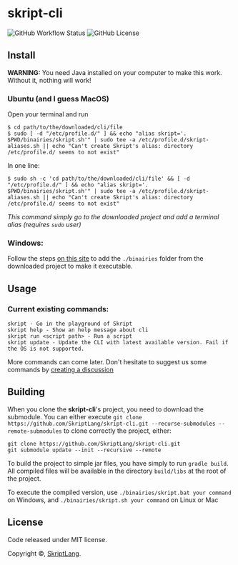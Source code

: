 # skript-cli

![GitHub Workflow Status](https://img.shields.io/github/workflow/status/SkriptLang/skript-cli/build_cli?style=for-the-badge) ![GitHub License](https://img.shields.io/github/license/SkriptLang/skript-cli?style=for-the-badge)

## Install

**WARNING:** You need Java installed on your computer to make this work. Without it, nothing will work!

### Ubuntu (and I guess MacOS)

Open your terminal and run

```shell
$ cd path/to/the/downloaded/cli/file
$ sudo [ -d "/etc/profile.d/" ] && echo "alias skript='. $PWD/binairies/skript.sh'" | sudo tee -a /etc/profile.d/skript-aliases.sh || echo "Can't create Skript's alias: directory /etc/profile.d/ seems to not exist"
```

In one line:

```shell
$ sudo sh -c 'cd path/to/the/downloaded/cli/file' && [ -d "/etc/profile.d/" ] && echo "alias skript='. $PWD/binairies/skript.sh'" | sudo tee -a /etc/profile.d/skript-aliases.sh || echo "Can't create Skript's alias: directory /etc/profile.d/ seems to not exist"
```

*This command simply go to the downloaded project and add a terminal alias (requires ``sudo`` user)*

### Windows: 

Follow the steps [on this site](https://docs.telerik.com/teststudio/features/test-runners/add-path-environment-variables) to add the ``./binairies`` folder from the downloaded project to make it executable.

## Usage

### Current existing commands:

```
skript - Go in the playground of Skript
skript help - Show an help message about cli
skript run <script path> - Run a script
skript update - Update the CLI with latest available version. Fail if the OS is not supported.
```

More commands can come later. Don't hesitate to suggest us some commands by [creating a discussion](https://github.com/SkriptLang/skript-cli/discussions)

## Building

When you clone the **skript-cli**'s project, you need to download the submodule. You can either execute ``git clone https://github.com/SkriptLang/skript-cli.git --recurse-submodules --remote-submodules`` to clone correctly the project, either:

```
git clone https://github.com/SkriptLang/skript-cli.git
git submodule update --init --recursive --remote 
```

To build the project to simple jar files, you have simply to run ``gradle build``. All compiled files will be available in the directory ``build/libs`` at the root of the project.

To execute the compiled version, use ``./binairies/skript.bat your command`` on Windows, and ``./binairies/skript.sh your command`` on Linux or Mac

## License

Code released under MIT license.

Copyright ©, [SkriptLang](https://github.com/SkriptLang).
